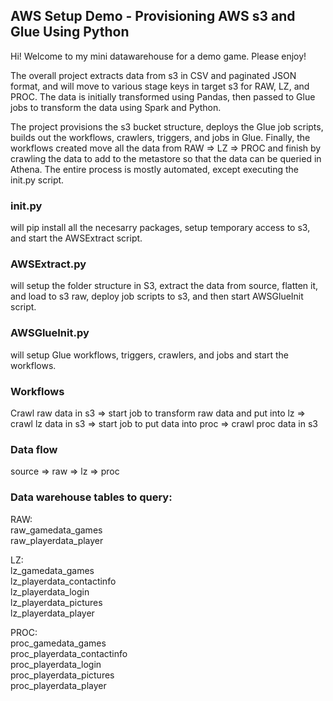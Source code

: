 ## AWS Setup Demo - Provisioning AWS s3 and Glue Using Python
Hi! Welcome to my mini datawarehouse for a demo game. Please enjoy!

The overall project extracts data from s3 in CSV and paginated JSON format, and will move to various stage keys in target s3 for RAW, LZ, and PROC. The data is initially transformed using Pandas, then passed to Glue jobs to transform the data using Spark and Python. 

The project provisions the s3 bucket structure, deploys the Glue job scripts, builds out the workflows, crawlers, triggers, and jobs in Glue. Finally, the workflows created move all the data from RAW => LZ => PROC and finish by crawling the data to add to the metastore so that the data can be queried in Athena. The entire process is mostly automated, except executing the init.py script. 
    
### init.py 
will pip install all the necesarry packages, setup temporary access to s3, and start the AWSExtract script.

### AWSExtract.py 
will setup the folder structure in S3, extract the data from source, flatten it, and load to s3 raw, 
deploy job scripts to s3, and then start AWSGlueInit script.

### AWSGlueInit.py 
will setup Glue workflows, triggers, crawlers, and jobs and start the workflows.

### Workflows
Crawl raw data in s3 => start job to transform raw data and put into lz => crawl lz data in s3 =>
start job to put data into proc => crawl proc data in s3

### Data flow
source => raw => lz => proc
    
### Data warehouse tables to query:
RAW:  
    raw_gamedata_games  
    raw_playerdata_player  
  
LZ:  
    lz_gamedata_games  
    lz_playerdata_contactinfo  
    lz_playerdata_login  
    lz_playerdata_pictures  
    lz_playerdata_player  
  
PROC:  
    proc_gamedata_games  
    proc_playerdata_contactinfo  
    proc_playerdata_login  
    proc_playerdata_pictures  
    proc_playerdata_player  
